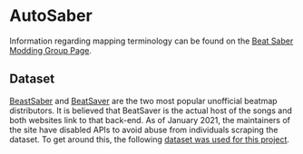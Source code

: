 # AutoSaber

Information regarding mapping terminology can be found on the [Beat Saber Modding Group Page](https://bsmg.wiki/mapping/glossary.html).

## Dataset
[BeastSaber](https://bsaber.com/) and [BeatSaver](https://beatsaver.com/) are the two most popular unofficial beatmap distributors. It is believed that BeatSaver is the actual host of the songs and both websites link to that back-end. As of January 2021, the maintainers of the site have disabled APIs to avoid abuse from individuals scraping the dataset. To get around this, the following [dataset was used for this project](https://drive.google.com/drive/u/0/folders/1WsTE8SrZs4LdBKLBhwSGz5t4Lw7X5JvH).
